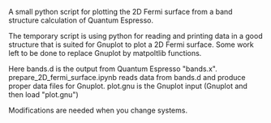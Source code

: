 A small python script for plotting the 2D Fermi surface from a band structure calculation of Quantum Espresso.

The temporary script is using python for reading and printing data in a good structure that is suited for Gnuplot to plot
a 2D Fermi surface. Some work left to be done to replace Gnuplot by matpoltlib functions.

Here 
bands.d is the output from Quantum Espresso "bands.x".
prepare_2D_fermi_surface.ipynb reads data from bands.d and produce proper data files for Gnuplot.
plot.gnu is the Gnuplot input (Gnuplot and then load "plot.gnu")

Modifications are needed when you change systems. 



